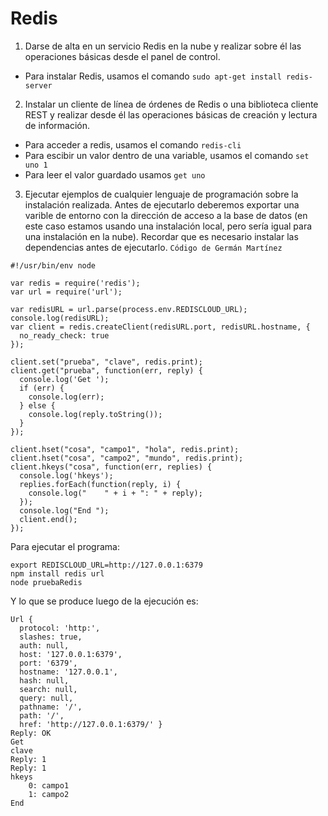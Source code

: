 Redis
======================================================================

1. Darse de alta en un servicio Redis en la nube y realizar sobre él las operaciones básicas desde el panel de control.
 + Para instalar Redis, usamos el comando `sudo apt-get install redis-server`

2. Instalar un cliente de línea de órdenes de Redis o una biblioteca cliente REST y realizar desde él las operaciones básicas de creación y lectura de información.
 + Para acceder a redis, usamos el comando `redis-cli`
 + Para escibir un valor dentro de una variable, usamos el comando `set uno 1`
 + Para leer el valor guardado usamos `get uno`

3. Ejecutar ejemplos de cualquier lenguaje de programación sobre la instalación realizada.
Antes de ejecutarlo deberemos exportar una varible de entorno con la dirección de acceso a la base de datos (en este caso estamos usando una instalación local, pero sería igual para una instalación en la nube). Recordar que es necesario instalar las dependencias antes de ejecutarlo.
`Código de Germán Martínez`
```
#!/usr/bin/env node

var redis = require('redis');
var url = require('url');

var redisURL = url.parse(process.env.REDISCLOUD_URL);
console.log(redisURL);
var client = redis.createClient(redisURL.port, redisURL.hostname, {
  no_ready_check: true
});

client.set("prueba", "clave", redis.print);
client.get("prueba", function(err, reply) {
  console.log('Get ');
  if (err) {
    console.log(err);
  } else {
    console.log(reply.toString());
  }
});

client.hset("cosa", "campo1", "hola", redis.print);
client.hset("cosa", "campo2", "mundo", redis.print);
client.hkeys("cosa", function(err, replies) {
  console.log('hkeys');
  replies.forEach(function(reply, i) {
    console.log("    " + i + ": " + reply);
  });
  console.log("End ");
  client.end();
});
```

Para ejecutar el programa:
```
export REDISCLOUD_URL=http://127.0.0.1:6379
npm install redis url
node pruebaRedis
```

Y lo que se produce luego de la ejecución es:
```
Url {
  protocol: 'http:',
  slashes: true,
  auth: null,
  host: '127.0.0.1:6379',
  port: '6379',
  hostname: '127.0.0.1',
  hash: null,
  search: null,
  query: null,
  pathname: '/',
  path: '/',
  href: 'http://127.0.0.1:6379/' }
Reply: OK
Get 
clave
Reply: 1
Reply: 1
hkeys
    0: campo1
    1: campo2
End 
```
